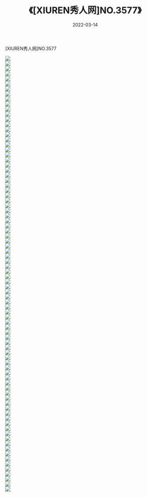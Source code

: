 ﻿---
layout: post
title:  《[XIUREN秀人网]NO.3577》
date:   2022-03-14
img: http://img.660000.xyz/Sharelink/秀人网/秀人网第04部分/[XIUREN秀人网]NO.3577/000.jpg
categories: [美女, 清纯, 唯美]
---

[XIUREN秀人网]NO.3577

 ![](http://img.660000.xyz/Sharelink/秀人网/秀人网第04部分/[XIUREN秀人网]NO.3577/001.jpg) <br>![](http://img.660000.xyz/Sharelink/秀人网/秀人网第04部分/[XIUREN秀人网]NO.3577/002.jpg) <br>![](http://img.660000.xyz/Sharelink/秀人网/秀人网第04部分/[XIUREN秀人网]NO.3577/003.jpg) <br>![](http://img.660000.xyz/Sharelink/秀人网/秀人网第04部分/[XIUREN秀人网]NO.3577/004.jpg) <br>![](http://img.660000.xyz/Sharelink/秀人网/秀人网第04部分/[XIUREN秀人网]NO.3577/005.jpg) <br>![](http://img.660000.xyz/Sharelink/秀人网/秀人网第04部分/[XIUREN秀人网]NO.3577/006.jpg) <br>![](http://img.660000.xyz/Sharelink/秀人网/秀人网第04部分/[XIUREN秀人网]NO.3577/007.jpg) <br>![](http://img.660000.xyz/Sharelink/秀人网/秀人网第04部分/[XIUREN秀人网]NO.3577/008.jpg) <br>![](http://img.660000.xyz/Sharelink/秀人网/秀人网第04部分/[XIUREN秀人网]NO.3577/009.jpg) <br>![](http://img.660000.xyz/Sharelink/秀人网/秀人网第04部分/[XIUREN秀人网]NO.3577/010.jpg) <br>![](http://img.660000.xyz/Sharelink/秀人网/秀人网第04部分/[XIUREN秀人网]NO.3577/011.jpg) <br>![](http://img.660000.xyz/Sharelink/秀人网/秀人网第04部分/[XIUREN秀人网]NO.3577/012.jpg) <br>![](http://img.660000.xyz/Sharelink/秀人网/秀人网第04部分/[XIUREN秀人网]NO.3577/013.jpg) <br>![](http://img.660000.xyz/Sharelink/秀人网/秀人网第04部分/[XIUREN秀人网]NO.3577/014.jpg) <br>![](http://img.660000.xyz/Sharelink/秀人网/秀人网第04部分/[XIUREN秀人网]NO.3577/015.jpg) <br>![](http://img.660000.xyz/Sharelink/秀人网/秀人网第04部分/[XIUREN秀人网]NO.3577/016.jpg) <br>![](http://img.660000.xyz/Sharelink/秀人网/秀人网第04部分/[XIUREN秀人网]NO.3577/017.jpg) <br>![](http://img.660000.xyz/Sharelink/秀人网/秀人网第04部分/[XIUREN秀人网]NO.3577/018.jpg) <br>![](http://img.660000.xyz/Sharelink/秀人网/秀人网第04部分/[XIUREN秀人网]NO.3577/019.jpg) <br>![](http://img.660000.xyz/Sharelink/秀人网/秀人网第04部分/[XIUREN秀人网]NO.3577/020.jpg) <br>![](http://img.660000.xyz/Sharelink/秀人网/秀人网第04部分/[XIUREN秀人网]NO.3577/021.jpg) <br>![](http://img.660000.xyz/Sharelink/秀人网/秀人网第04部分/[XIUREN秀人网]NO.3577/022.jpg) <br>![](http://img.660000.xyz/Sharelink/秀人网/秀人网第04部分/[XIUREN秀人网]NO.3577/023.jpg) <br>![](http://img.660000.xyz/Sharelink/秀人网/秀人网第04部分/[XIUREN秀人网]NO.3577/024.jpg) <br>![](http://img.660000.xyz/Sharelink/秀人网/秀人网第04部分/[XIUREN秀人网]NO.3577/025.jpg) <br>![](http://img.660000.xyz/Sharelink/秀人网/秀人网第04部分/[XIUREN秀人网]NO.3577/026.jpg) <br>![](http://img.660000.xyz/Sharelink/秀人网/秀人网第04部分/[XIUREN秀人网]NO.3577/027.jpg) <br>![](http://img.660000.xyz/Sharelink/秀人网/秀人网第04部分/[XIUREN秀人网]NO.3577/028.jpg) <br>![](http://img.660000.xyz/Sharelink/秀人网/秀人网第04部分/[XIUREN秀人网]NO.3577/029.jpg) <br>![](http://img.660000.xyz/Sharelink/秀人网/秀人网第04部分/[XIUREN秀人网]NO.3577/030.jpg) <br>![](http://img.660000.xyz/Sharelink/秀人网/秀人网第04部分/[XIUREN秀人网]NO.3577/031.jpg) <br>![](http://img.660000.xyz/Sharelink/秀人网/秀人网第04部分/[XIUREN秀人网]NO.3577/032.jpg) <br>![](http://img.660000.xyz/Sharelink/秀人网/秀人网第04部分/[XIUREN秀人网]NO.3577/033.jpg) <br>![](http://img.660000.xyz/Sharelink/秀人网/秀人网第04部分/[XIUREN秀人网]NO.3577/034.jpg) <br>![](http://img.660000.xyz/Sharelink/秀人网/秀人网第04部分/[XIUREN秀人网]NO.3577/035.jpg) <br>![](http://img.660000.xyz/Sharelink/秀人网/秀人网第04部分/[XIUREN秀人网]NO.3577/036.jpg) <br>![](http://img.660000.xyz/Sharelink/秀人网/秀人网第04部分/[XIUREN秀人网]NO.3577/037.jpg) <br>![](http://img.660000.xyz/Sharelink/秀人网/秀人网第04部分/[XIUREN秀人网]NO.3577/038.jpg) <br>![](http://img.660000.xyz/Sharelink/秀人网/秀人网第04部分/[XIUREN秀人网]NO.3577/039.jpg) <br>![](http://img.660000.xyz/Sharelink/秀人网/秀人网第04部分/[XIUREN秀人网]NO.3577/040.jpg) <br>![](http://img.660000.xyz/Sharelink/秀人网/秀人网第04部分/[XIUREN秀人网]NO.3577/041.jpg) <br>![](http://img.660000.xyz/Sharelink/秀人网/秀人网第04部分/[XIUREN秀人网]NO.3577/042.jpg) <br>![](http://img.660000.xyz/Sharelink/秀人网/秀人网第04部分/[XIUREN秀人网]NO.3577/043.jpg) <br>![](http://img.660000.xyz/Sharelink/秀人网/秀人网第04部分/[XIUREN秀人网]NO.3577/044.jpg) <br>![](http://img.660000.xyz/Sharelink/秀人网/秀人网第04部分/[XIUREN秀人网]NO.3577/045.jpg) <br>![](http://img.660000.xyz/Sharelink/秀人网/秀人网第04部分/[XIUREN秀人网]NO.3577/046.jpg) <br>![](http://img.660000.xyz/Sharelink/秀人网/秀人网第04部分/[XIUREN秀人网]NO.3577/047.jpg) <br>![](http://img.660000.xyz/Sharelink/秀人网/秀人网第04部分/[XIUREN秀人网]NO.3577/048.jpg) <br>![](http://img.660000.xyz/Sharelink/秀人网/秀人网第04部分/[XIUREN秀人网]NO.3577/049.jpg) <br>![](http://img.660000.xyz/Sharelink/秀人网/秀人网第04部分/[XIUREN秀人网]NO.3577/050.jpg) <br>![](http://img.660000.xyz/Sharelink/秀人网/秀人网第04部分/[XIUREN秀人网]NO.3577/051.jpg) <br>![](http://img.660000.xyz/Sharelink/秀人网/秀人网第04部分/[XIUREN秀人网]NO.3577/052.jpg) <br>![](http://img.660000.xyz/Sharelink/秀人网/秀人网第04部分/[XIUREN秀人网]NO.3577/053.jpg) <br>![](http://img.660000.xyz/Sharelink/秀人网/秀人网第04部分/[XIUREN秀人网]NO.3577/054.jpg) <br>![](http://img.660000.xyz/Sharelink/秀人网/秀人网第04部分/[XIUREN秀人网]NO.3577/055.jpg) <br>![](http://img.660000.xyz/Sharelink/秀人网/秀人网第04部分/[XIUREN秀人网]NO.3577/056.jpg) <br>![](http://img.660000.xyz/Sharelink/秀人网/秀人网第04部分/[XIUREN秀人网]NO.3577/057.jpg) <br>![](http://img.660000.xyz/Sharelink/秀人网/秀人网第04部分/[XIUREN秀人网]NO.3577/058.jpg) <br>![](http://img.660000.xyz/Sharelink/秀人网/秀人网第04部分/[XIUREN秀人网]NO.3577/059.jpg) <br>![](http://img.660000.xyz/Sharelink/秀人网/秀人网第04部分/[XIUREN秀人网]NO.3577/060.jpg) <br>![](http://img.660000.xyz/Sharelink/秀人网/秀人网第04部分/[XIUREN秀人网]NO.3577/061.jpg) <br>![](http://img.660000.xyz/Sharelink/秀人网/秀人网第04部分/[XIUREN秀人网]NO.3577/062.jpg) <br>![](http://img.660000.xyz/Sharelink/秀人网/秀人网第04部分/[XIUREN秀人网]NO.3577/063.jpg) <br>![](http://img.660000.xyz/Sharelink/秀人网/秀人网第04部分/[XIUREN秀人网]NO.3577/064.jpg) <br>![](http://img.660000.xyz/Sharelink/秀人网/秀人网第04部分/[XIUREN秀人网]NO.3577/065.jpg) <br>![](http://img.660000.xyz/Sharelink/秀人网/秀人网第04部分/[XIUREN秀人网]NO.3577/066.jpg) <br>![](http://img.660000.xyz/Sharelink/秀人网/秀人网第04部分/[XIUREN秀人网]NO.3577/067.jpg) <br>![](http://img.660000.xyz/Sharelink/秀人网/秀人网第04部分/[XIUREN秀人网]NO.3577/068.jpg) <br>![](http://img.660000.xyz/Sharelink/秀人网/秀人网第04部分/[XIUREN秀人网]NO.3577/069.jpg) <br>![](http://img.660000.xyz/Sharelink/秀人网/秀人网第04部分/[XIUREN秀人网]NO.3577/070.jpg) <br>![](http://img.660000.xyz/Sharelink/秀人网/秀人网第04部分/[XIUREN秀人网]NO.3577/071.jpg) <br>![](http://img.660000.xyz/Sharelink/秀人网/秀人网第04部分/[XIUREN秀人网]NO.3577/072.jpg) <br>![](http://img.660000.xyz/Sharelink/秀人网/秀人网第04部分/[XIUREN秀人网]NO.3577/073.jpg) <br>![](http://img.660000.xyz/Sharelink/秀人网/秀人网第04部分/[XIUREN秀人网]NO.3577/074.jpg) <br>![](http://img.660000.xyz/Sharelink/秀人网/秀人网第04部分/[XIUREN秀人网]NO.3577/075.jpg) <br>![](http://img.660000.xyz/Sharelink/秀人网/秀人网第04部分/[XIUREN秀人网]NO.3577/076.jpg) <br>![](http://img.660000.xyz/Sharelink/秀人网/秀人网第04部分/[XIUREN秀人网]NO.3577/077.jpg) <br>![](http://img.660000.xyz/Sharelink/秀人网/秀人网第04部分/[XIUREN秀人网]NO.3577/078.jpg) <br>![](http://img.660000.xyz/Sharelink/秀人网/秀人网第04部分/[XIUREN秀人网]NO.3577/079.jpg) <br>![](http://img.660000.xyz/Sharelink/秀人网/秀人网第04部分/[XIUREN秀人网]NO.3577/080.jpg) <br>![](http://img.660000.xyz/Sharelink/秀人网/秀人网第04部分/[XIUREN秀人网]NO.3577/081.jpg) <br>![](http://img.660000.xyz/Sharelink/秀人网/秀人网第04部分/[XIUREN秀人网]NO.3577/082.jpg) <br>![](http://img.660000.xyz/Sharelink/秀人网/秀人网第04部分/[XIUREN秀人网]NO.3577/083.jpg) <br>![](http://img.660000.xyz/Sharelink/秀人网/秀人网第04部分/[XIUREN秀人网]NO.3577/084.jpg) <br>![](http://img.660000.xyz/Sharelink/秀人网/秀人网第04部分/[XIUREN秀人网]NO.3577/085.jpg) <br>![](http://img.660000.xyz/Sharelink/秀人网/秀人网第04部分/[XIUREN秀人网]NO.3577/086.jpg) <br>